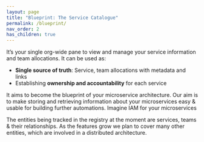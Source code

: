 ```yaml
---
layout: page
title: "Blueprint: The Service Catalogue"
permalink: /blueprint/
nav_order: 2
has_children: true
---
```


It’s your single org-wide pane to view and manage your service information and team allocations. It can be used as:

- **Single source of truth**: Service, team allocations with metadata and links
- Establishing **ownership and accountability** for each service

It aims to become the blueprint of your microservice architecture. Our aim is to make storing and retrieving information about your microservices easy & usable for building further automations. Imagine IAM for your microservices

The entities being tracked in the registry at the moment are services, teams & their relationships. As the features grow we plan to cover many other entities, which are involved in a distributed architecture.

